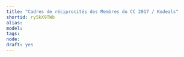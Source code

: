 ```yaml
---
title: "Cadres de réciprocités des Membres du CC 2017 / Kodeals"
shortid: ry5kX9TWb
alias: 
model: 
tags: 
node: 
draft: yes
--- 
```

 